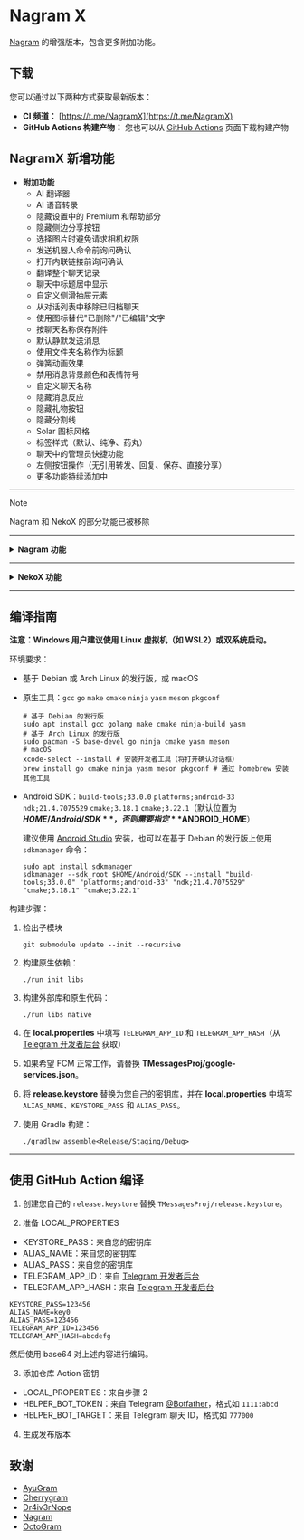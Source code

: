 # Nagram X

[Nagram](https://github.com/NextAlone/Nagram) 的增强版本，包含更多附加功能。

## 下载

您可以通过以下两种方式获取最新版本：

*   **CI 频道：** [https://t.me/NagramX](https://t.me/NagramX)
*   **GitHub Actions 构建产物：** 您也可以从 [GitHub Actions](https://github.com/risin42/NagramX/actions/workflows/staging.yml) 页面下载构建产物

## NagramX 新增功能
- **附加功能**
  - AI 翻译器
  - AI 语音转录
  - 隐藏设置中的 Premium 和帮助部分
  - 隐藏侧边分享按钮
  - 选择图片时避免请求相机权限
  - 发送机器人命令前询问确认
  - 打开内联链接前询问确认
  - 翻译整个聊天记录
  - 聊天中标题居中显示
  - 自定义侧滑抽屉元素
  - 从对话列表中移除已归档聊天
  - 使用图标替代"已删除"/"已编辑"文字
  - 按聊天名称保存附件
  - 默认静默发送消息
  - 使用文件夹名称作为标题
  - 弹簧动画效果
  - 禁用消息背景颜色和表情符号
  - 自定义聊天名称
  - 隐藏消息反应
  - 隐藏礼物按钮
  - 隐藏分割线
  - Solar 图标风格
  - 标签样式（默认、纯净、药丸）
  - 聊天中的管理员快捷功能
  - 左侧按钮操作（无引用转发、回复、保存、直接分享）
  - 更多功能持续添加中

----
> [!NOTE]
> Nagram 和 NekoX 的部分功能已被移除

----
<details> 
<summary><strong>Nagram 功能</strong></summary>

1. 精美图标（感谢 MaitungTM）
2. 合并消息
3. 可编辑文本样式
4. 强制复制
5. 反转回复
6. 长按菜单中的快速回复（感谢 @blxueya）
7. 撤销和重做
8. 可滚动聊天预览（感谢 TeleTux）
9. 噪音抑制和语音增强
</details>

----
<details>
<summary><strong>NekoX 功能</strong></summary>

- Nekogram 的大部分功能
- 无限制登录账户
- **代理**
  - 内置 VMess、Shadowsocks、SSR、Trojan-GFW 代理支持（不再维护）
  - 内置公共代理（通过 Cloudflare CDN 的 WebSocket 中继）
  - 代理订阅支持
  - IPv6 MTProxy 支持
  - 能够解析所有代理订阅格式：SIP008、ssr、v2rayN、vmess1、iOS 应用格式、clash 配置等
  - 代理导入导出、备注、测速、排序、删除不可用节点等
  - 扫描二维码（任何链接，可添加代理）
  - 消息中的（vmess / vmess1 / ss / ssr / trojan）代理链接可直接点击
  - 允许在启用 VPN 时自动禁用代理
  - 代理自动切换器
  - 非当前账户不提示"代理不可用"
- **贴纸**
  - 自定义贴纸
  - 无需贴纸包即可添加贴纸
  - 贴纸集列表备份/恢复/分享
- **国际化**
  - OpenCC 中文转换
  - 完整的即时预览翻译支持
  - 输入框和消息中选中文本的翻译支持
  - Google Cloud Translate / Yandex.Translate 支持
  - 强制加载英文表情符号关键词
  - 波斯历支持
- **附加选项**
  - 禁用振动选项
  - 对话排序可选"未读优先提醒"等
  - 跳过"五秒内撤回"选项
  - 转发时不首先发送评论选项
  - 使用 nekox 聊天输入菜单：用包含链接预览开关的菜单替换录音按钮（默认启用）
  - 默认禁用链接预览选项：防止服务器知道链接通过 Telegram 分享
  - 忽略仅限 Android 的内容限制选项（Play Store 版本除外）
  - 自定义缓存目录（支持外部存储）
  - 自定义服务器（官方、测试数据中心）
  - 阻止他人与您开始私密聊天选项
  - 禁用热门话题选项
- **附加操作**
  - 允许点击个人资料中的链接
  - 删除群组中的所有消息
  - 解除所有用户屏蔽支持
  - 通过二维码登录
  - 直接扫描并确认登录二维码
  - 允许清除应用数据
  - 代理、群组、频道、贴纸包可分享为二维码
  - 长按 @用户 选项时添加"@Name"
  - 允许创建不邀请任何人的群组
  - 允许将群组升级为超级群组
  - 使用标签菜单将对话标记为已读
  - 为私聊和私人群组启用自动删除定时器选项
  - 支持将多个选中消息保存到收藏夹
  - 支持取消固定多个选中消息
  - 消息查看统计选项
- **优化**
  - 下载文件时保持原始文件名
  - 没有头像时查看所属数据中心
  - 增强通知服务，可选无 Google 服务版本
  - 改进会话对话框
  - 改进链接长按菜单
  - 改进隐藏被屏蔽用户消息功能
  - 打开聊天后不处理清理草稿事件
- **其他**
  - OpenKeychain 客户端（签名/验证/解密/导入）
  - 文本替换器
- **用户界面**
  - Telegram X 风格的取消固定消息菜单
  - 内置 Material Design 主题 / Telegram X 风格图标
- 更多功能持续添加中 :)
</details>

----
## 编译指南

**注意：Windows 用户建议使用 Linux 虚拟机（如 WSL2）或双系统启动。**

环境要求：

- 基于 Debian 或 Arch Linux 的发行版，或 macOS

- 原生工具：`gcc` `go` `make` `cmake` `ninja` `yasm` `meson` `pkgconf`

  ```shell
  # 基于 Debian 的发行版
  sudo apt install gcc golang make cmake ninja-build yasm
  # 基于 Arch Linux 的发行版
  sudo pacman -S base-devel go ninja cmake yasm meson
  # macOS
  xcode-select --install # 安装开发者工具（将打开确认对话框）
  brew install go cmake ninja yasm meson pkgconf # 通过 homebrew 安装其他工具
  ```
- Android SDK：`build-tools;33.0.0` `platforms;android-33` `ndk;21.4.7075529` `cmake;3.18.1` `cmake;3.22.1`（默认位置为 **$HOME/Android/SDK**，否则需要指定 **$ANDROID_HOME**）

  建议使用 [Android Studio](https://developer.android.com/studio) 安装，也可以在基于 Debian 的发行版上使用 `sdkmanager` 命令：

  ```shell
  sudo apt install sdkmanager
  sdkmanager --sdk_root $HOME/Android/SDK --install "build-tools;33.0.0" "platforms;android-33" "ndk;21.4.7075529" "cmake;3.18.1" "cmake;3.22.1"
  ```

构建步骤：

1. 检出子模块

   ```shell
   git submodule update --init --recursive
   ```

2. 构建原生依赖：
   ```shell
   ./run init libs
   ```

3. 构建外部库和原生代码：
   ```shell
   ./run libs native
   ```

4. 在 **local.properties** 中填写 `TELEGRAM_APP_ID` 和 `TELEGRAM_APP_HASH`（从 [Telegram 开发者后台](https://my.telegram.org/auth) 获取）

5. 如果希望 FCM 正常工作，请替换 **TMessagesProj/google-services.json**。

6. 将 **release.keystore** 替换为您自己的密钥库，并在 **local.properties** 中填写 `ALIAS_NAME`、`KEYSTORE_PASS` 和 `ALIAS_PASS`。

7. 使用 Gradle 构建：

   ```shell
   ./gradlew assemble<Release/Staging/Debug>
   ```

----

## 使用 GitHub Action 编译

1. 创建您自己的 `release.keystore` 替换 `TMessagesProj/release.keystore`。

2. 准备 LOCAL_PROPERTIES

- KEYSTORE_PASS：来自您的密钥库
- ALIAS_NAME：来自您的密钥库
- ALIAS_PASS：来自您的密钥库
- TELEGRAM_APP_ID：来自 [Telegram 开发者后台](https://my.telegram.org/auth)
- TELEGRAM_APP_HASH：来自 [Telegram 开发者后台](https://my.telegram.org/auth)

```env
KEYSTORE_PASS=123456
ALIAS_NAME=key0
ALIAS_PASS=123456
TELEGRAM_APP_ID=123456
TELEGRAM_APP_HASH=abcdefg
```

然后使用 base64 对上述内容进行编码。

3. 添加仓库 Action 密钥

- LOCAL_PROPERTIES：来自步骤 2
- HELPER_BOT_TOKEN：来自 Telegram [@Botfather](https://t.me/Botfather)，格式如 `1111:abcd`
- HELPER_BOT_TARGET：来自 Telegram 聊天 ID，格式如 `777000`

4. 生成发布版本

## 致谢

- [AyuGram](https://github.com/AyuGram/AyuGram4A)
- [Cherrygram](https://github.com/arsLan4k1390/Cherrygram)
- [Dr4iv3rNope](https://github.com/Dr4iv3rNope/NotSoAndroidAyuGram)
- [Nagram](https://github.com/NextAlone/Nagram)
- [OctoGram](https://github.com/OctoGramApp/OctoGram)
